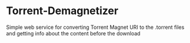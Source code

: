 Torrent-Demagnetizer
====================

Simple web service for converting Torrent Magnet URI to the .torrent files and getting info about the content before the download